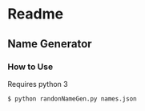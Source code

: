 # Readme
## Name Generator
### How to Use
Requires python 3

```$ python randonNameGen.py names.json```
